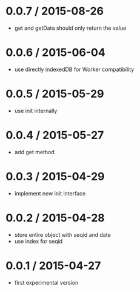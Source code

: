 0.0.7 / 2015-08-26
==================

* get and getData should only return the value

0.0.6 / 2015-06-04
==================

* use directly indexedDB for Worker compatibility

0.0.5 / 2015-05-29
==================

* use init internally

0.0.4 / 2015-05-27
==================

* add get method

0.0.3 / 2015-04-29
==================

* implement new init interface

0.0.2 / 2015-04-28
==================

* store entire object with seqid and date
* use index for seqid

0.0.1 / 2015-04-27
==================

* first experimental version